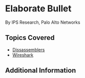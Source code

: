 # Elaborate Bullet

By IPS Research, Palo Alto Networks

## Topics Covered

- [Dissassemblers](/reverse-engineering/what-are-disassemblers/)
- [Wireshark](/forensics/what-is-wireshark/)

## Additional Information

